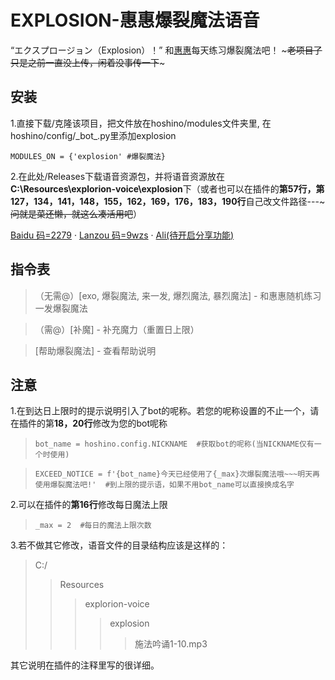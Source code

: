# EXPLOSION-惠惠爆裂魔法语音
“エクスプロージョン（Explosion）！”
和[惠惠](http://wpa.qq.com/msgrd?v=3&uin=3403478643&site=qq&menu=yes)每天练习爆裂魔法吧！ ~~~老项目了只是之前一直没上传，闲着没事传一下~~~
## 安装
1.直接下载/克隆该项目，把文件放在hoshino/modules文件夹里, 在hoshino/config/\_bot_.py里添加explosion

`MODULES_ON = {'explosion' #爆裂魔法}`

2.在此处/Releases下载语音资源包，并将语音资源放在**C:\Resources\explorion-voice\explosion**下（或者也可以在插件的**第57行，第127，134，141，148，155，162，169，176，183，190行**自己改文件路径---~~~问就是菜还懒，就这么凑活用吧~~）

[Baidu 码=2279](https://pan.baidu.com/s/1Z755sE06_5YuO9nsW60oMw)	·	[Lanzou 码=9wzs](https://wwe.lanzous.com/b010cizah)	·	[Ali(待开启分享功能)]()
## 指令表
>（无需@）[exo, 爆裂魔法, 来一发, 爆烈魔法, 暴烈魔法]	-	和惠惠随机练习一发爆裂魔法

>（需@）[补魔]	-	补充魔力（重置日上限）

>[帮助爆裂魔法]	-	查看帮助说明

## 注意
1.在到达日上限时的提示说明引入了bot的呢称。若您的呢称设置的不止一个，请在插件的第**18，20行**修改为您的bot呢称
>`bot_name = hoshino.config.NICKNAME  #获取bot的呢称(当NICKNAME仅有一个时使用)`

>`EXCEED_NOTICE = f'{bot_name}今天已经使用了{_max}次爆裂魔法哦~~~明天再使用爆裂魔法吧!'  #到上限的提示语，如果不用bot_name可以直接换成名字`

2.可以在插件的**第16行**修改每日魔法上限
>`_max = 2  #每日的魔法上限次数`

3.若不做其它修改，语音文件的目录结构应该是这样的：
>C:/
>>Resources
>>>explorion-voice
>>>>explosion
>>>>>施法吟诵1-10.mp3

其它说明在插件的注释里写的很详细。

